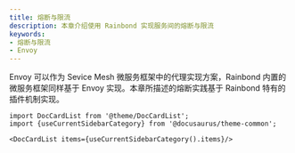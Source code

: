 ```yaml
---
title: 熔断与限流
description: 本章介绍使用 Rainbond 实现服务间的熔断与限流
keywords:
- 熔断与限流
- Envoy
---
```


Envoy 可以作为 Sevice Mesh 微服务框架中的代理实现方案，Rainbond 内置的微服务框架同样基于 Envoy 实现。本章所描述的熔断实践基于 Rainbond 特有的插件机制实现。

```mdx-code-block
import DocCardList from '@theme/DocCardList';
import {useCurrentSidebarCategory} from '@docusaurus/theme-common';

<DocCardList items={useCurrentSidebarCategory().items}/>
```
